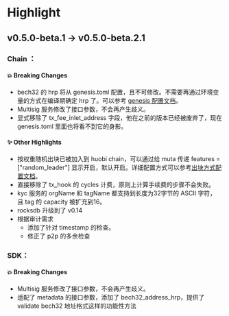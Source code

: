 # Highlight

## v0.5.0-beta.1 -> v0.5.0-beta.2.1
### Chain ：
#### 💥 Breaking Changes
* bech32 的 hrp 将从 genesis.toml 配置，且不可修改。不需要再通过环境变量的方式在编译期确定 hrp 了。可以参考 [genesis 配置文档](/config#创世块)。
* Multisig 服务修改了接口参数，不会再产生歧义。
* 显式移除了 tx_fee_inlet_address 字段，他在之前的版本已经被废弃了，现在 genesis.toml 里面也将看不到它的身影。


#### ✨ Other Highlights
* 按权重随机出块已被加入到 huobi chain，可以通过给 muta 传递 features = ["random_leader"] 显示开启，默认开启。详细配置方式可以参考[出块方式配置文档](/config#出块方式配置)。
* 直接移除了 tx_hook 的 cycles 计费，原则上计算手续费的步骤不会失败。
* kyc 服务的 orgName 和 tagName 都支持到长度为32字节的 ASCII 字符， 且 tag 的 capacity 被扩充到16。
* rocksdb 升级到了 v0.14
* 根据审计需求
    - 添加了针对 timestamp 的检查。
    - 修正了 p2p 的多余检查

### SDK：
#### 💥 Breaking Changes
* Multisig 服务修改了接口参数，不会再产生歧义。
* 适配了 metadata 的接口参数，添加了 bech32_address_hrp，提供了 validate bech32 地址格式这样的功能性方法
